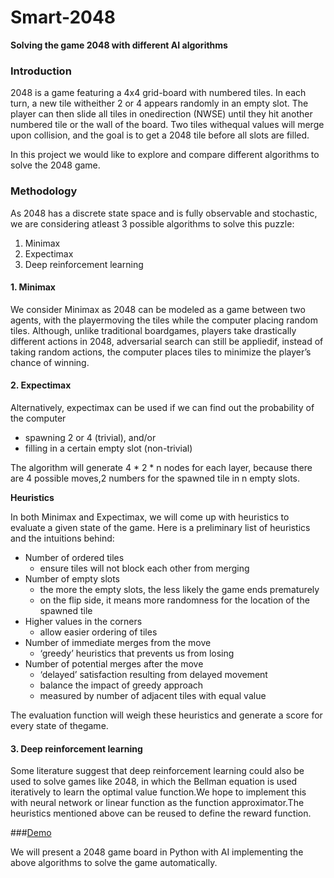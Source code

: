 # Smart-2048
**Solving the game 2048 with different AI algorithms**



### Introduction

2048 is a game featuring a 4x4 grid-board with numbered tiles. In each turn, a new tile witheither 2 or 4 appears randomly in an empty slot. The player can then slide all tiles in onedirection (NWSE) until they hit another numbered tile or the wall of the board. Two tiles withequal values will merge upon collision, and the goal is to get a 2048 tile before all slots are filled.

In this project we would like to explore and compare different algorithms to solve the 2048 game.

### Methodology

As 2048 has a discrete state space and is fully observable and stochastic, we are considering atleast 3 possible algorithms to solve this puzzle:

1. Minimax
2. Expectimax
3. Deep reinforcement learning

#### 1. Minimax

We consider Minimax as 2048 can be modeled as a game between two agents, with the playermoving the tiles while the computer placing random tiles. Although, unlike traditional boardgames, players take drastically different actions in 2048, adversarial search can still be appliedif, instead of taking random actions, the computer places tiles to minimize the player’s chance of winning.

#### 2. Expectimax

Alternatively, expectimax can be used if we can find out the probability of the computer

- spawning 2 or 4 (trivial), and/or
- filling in a certain empty slot (non-trivial)

The algorithm will generate 4 * 2 * n nodes for each layer, because there are 4 possible moves,2 numbers for the spawned tile in n empty slots.

**Heuristics**

In both Minimax and Expectimax, we will come up with heuristics to evaluate a given state of the game. Here is a preliminary list of heuristics and the intuitions behind:

- Number of ordered tiles
  - ensure tiles will not block each other from merging
- Number of empty slots
  - the more the empty slots, the less likely the game ends prematurely
  - on the flip side, it means more randomness for the location of the spawned tile
- Higher values in the corners
  - allow easier ordering of tiles
- Number of immediate merges from the move
  - ‘greedy’ heuristics that prevents us from losing
- Number of potential merges after the move
  - ‘delayed’ satisfaction resulting from delayed movement
  - balance the impact of greedy approach
  - measured by number of adjacent tiles with equal value

The evaluation function will weigh these heuristics and generate a score for every state of thegame.

#### 3. Deep reinforcement learning

Some literature suggest that deep reinforcement learning could also be used to solve games like 2048, in which the Bellman equation is used iteratively to learn the optimal value function.We hope to implement this with neural network or linear function as the function approximator.The heuristics mentioned above can be reused to define the reward function.

###[Demo]()

We will present a 2048 game board in Python with AI implementing the above algorithms to solve the game automatically.

